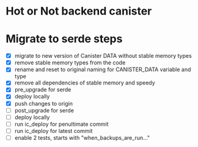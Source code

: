 # Hot or Not backend canister

# Migrate to serde steps

- [x] migrate to new version of Canister DATA without stable memory types
- [x] remove stable memory types from the code
- [x] rename and reset to original naming for CANISTER_DATA variable and type
- [x] remove all dependencies of stable memory and speedy
- [x] pre_upgrade for serde
- [x] deploy locally
- [x] push changes to origin
- [ ] post_upgrade for serde
- [ ] deploy locally
- [ ] run ic_deploy for penultimate commit
- [ ] run ic_deploy for latest commit
- [ ] enable 2 tests, starts with "when_backups_are_run..."
